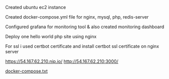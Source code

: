 Created ubuntu ec2 instance

Created docker-compose.yml file for nginx, mysql, php, redis-server

Configured grafana for monitoring tool & also created monitoring dashboard

Deploy one hello world php site using nginx

For ssl i used certbot certificate and install certbot ssl certificate on nginx server

https://54.167.62.210.nip.io/
http://54.167.62.210:3000/

[docker-compose.txt](https://github.com/5kaushal/Task/files/8327321/docker-compose.txt)

